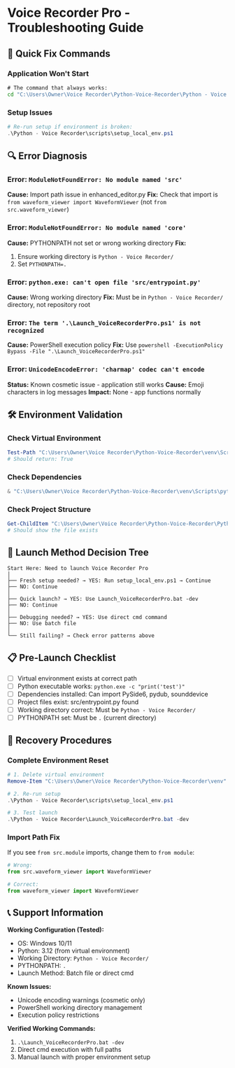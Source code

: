 # Voice Recorder Pro - Troubleshooting Guide

## 🚨 Quick Fix Commands

### Application Won't Start
```cmd
# The command that always works:
cd "C:\Users\Owner\Voice Recorder\Python-Voice-Recorder\Python - Voice Recorder" && set PYTHONPATH=. && "C:\Users\Owner\Voice Recorder\Python-Voice-Recorder\venv\Scripts\python.exe" -m src.entrypoint
```

### Setup Issues
```powershell
# Re-run setup if environment is broken:
.\Python - Voice Recorder\scripts\setup_local_env.ps1
```

## 🔍 Error Diagnosis

### Error: `ModuleNotFoundError: No module named 'src'`
**Cause:** Import path issue in enhanced_editor.py
**Fix:** Check that import is `from waveform_viewer import WaveformViewer` (not `from src.waveform_viewer`)

### Error: `ModuleNotFoundError: No module named 'core'`  
**Cause:** PYTHONPATH not set or wrong working directory
**Fix:** 
1. Ensure working directory is `Python - Voice Recorder/`
2. Set `PYTHONPATH=.`

### Error: `python.exe: can't open file 'src/entrypoint.py'`
**Cause:** Wrong working directory
**Fix:** Must be in `Python - Voice Recorder/` directory, not repository root

### Error: `The term '.\Launch_VoiceRecorderPro.ps1' is not recognized`
**Cause:** PowerShell execution policy
**Fix:** Use `powershell -ExecutionPolicy Bypass -File ".\Launch_VoiceRecorderPro.ps1"`

### Error: `UnicodeEncodeError: 'charmap' codec can't encode`
**Status:** Known cosmetic issue - application still works
**Cause:** Emoji characters in log messages
**Impact:** None - app functions normally

## 🛠️ Environment Validation

### Check Virtual Environment
```powershell
Test-Path "C:\Users\Owner\Voice Recorder\Python-Voice-Recorder\venv\Scripts\python.exe"
# Should return: True
```

### Check Dependencies
```powershell
& "C:\Users\Owner\Voice Recorder\Python-Voice-Recorder\venv\Scripts\python.exe" -c "import PySide6, pydub, sounddevice, sqlalchemy; print('✅ All dependencies available')"
```

### Check Project Structure
```powershell
Get-ChildItem "C:\Users\Owner\Voice Recorder\Python-Voice-Recorder\Python - Voice Recorder\src\entrypoint.py"
# Should show the file exists
```

## 🚀 Launch Method Decision Tree

```
Start Here: Need to launch Voice Recorder Pro
│
├── Fresh setup needed? → YES: Run setup_local_env.ps1 → Continue
├── NO: Continue
│
├── Quick launch? → YES: Use Launch_VoiceRecorderPro.bat -dev
├── NO: Continue  
│
├── Debugging needed? → YES: Use direct cmd command
├── NO: Use batch file
│
└── Still failing? → Check error patterns above
```

## 📋 Pre-Launch Checklist

- [ ] Virtual environment exists at correct path
- [ ] Python executable works: `python.exe -c "print('test')"`
- [ ] Dependencies installed: Can import PySide6, pydub, sounddevice
- [ ] Project files exist: src/entrypoint.py found
- [ ] Working directory correct: Must be `Python - Voice Recorder/`
- [ ] PYTHONPATH set: Must be `.` (current directory)

## 🔧 Recovery Procedures

### Complete Environment Reset
```powershell
# 1. Delete virtual environment
Remove-Item "C:\Users\Owner\Voice Recorder\Python-Voice-Recorder\venv" -Recurse -Force

# 2. Re-run setup
.\Python - Voice Recorder\scripts\setup_local_env.ps1

# 3. Test launch
.\Python - Voice Recorder\Launch_VoiceRecorderPro.bat -dev
```

### Import Path Fix
If you see `from src.module` imports, change them to `from module`:
```python
# Wrong:
from src.waveform_viewer import WaveformViewer

# Correct:
from waveform_viewer import WaveformViewer
```

## 📞 Support Information

**Working Configuration (Tested):**
- OS: Windows 10/11
- Python: 3.12 (from virtual environment)
- Working Directory: `Python - Voice Recorder/`
- PYTHONPATH: `.`
- Launch Method: Batch file or direct cmd

**Known Issues:**
- Unicode encoding warnings (cosmetic only)
- PowerShell working directory management
- Execution policy restrictions

**Verified Working Commands:**
1. `.\Launch_VoiceRecorderPro.bat -dev`
2. Direct cmd execution with full paths
3. Manual launch with proper environment setup